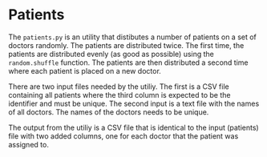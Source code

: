 # Patients

The `patients.py` is an utility that distibutes a number of patients on a set of doctors
randomly. The patients are distributed twice. The first time, the patients are distributed
evenly (as good as possible) using the `random.shuffle` function. The patients are then
distributed a second time where each patient is placed on a new doctor.

There are two  input files needed by  the utiliy. The first is a CSV file containing all
patients where the third column is expected to be the identifier and must be unique. The
second input is a text file with the names of all doctors. The names of the doctors needs
to be unique. 

The output from the utiliy is a CSV file that is identical to the input (patients) file
with two added columns, one for each doctor that the patient was assigned to.
